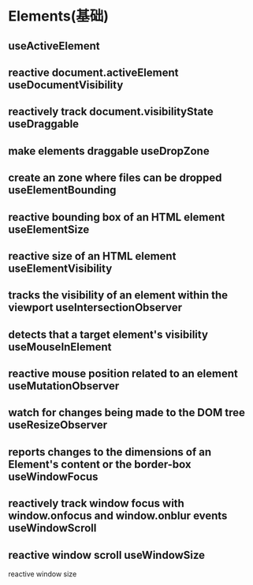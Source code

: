 # Elements(基础)

useActiveElement
-
reactive document.activeElement
useDocumentVisibility
-
reactively track document.visibilityState
useDraggable
-
make elements draggable
useDropZone
-
create an zone where files can be dropped
useElementBounding
-
reactive bounding box of an HTML element
useElementSize
-
reactive size of an HTML element
useElementVisibility
-
tracks the visibility of an element within the viewport
useIntersectionObserver
-
detects that a target element's visibility
useMouseInElement
-
reactive mouse position related to an element
useMutationObserver
-
watch for changes being made to the DOM tree
useResizeObserver
-
reports changes to the dimensions of an Element's content or the border-box
useWindowFocus
-
reactively track window focus with window.onfocus and window.onblur events
useWindowScroll
-
reactive window scroll
useWindowSize
-
reactive window size